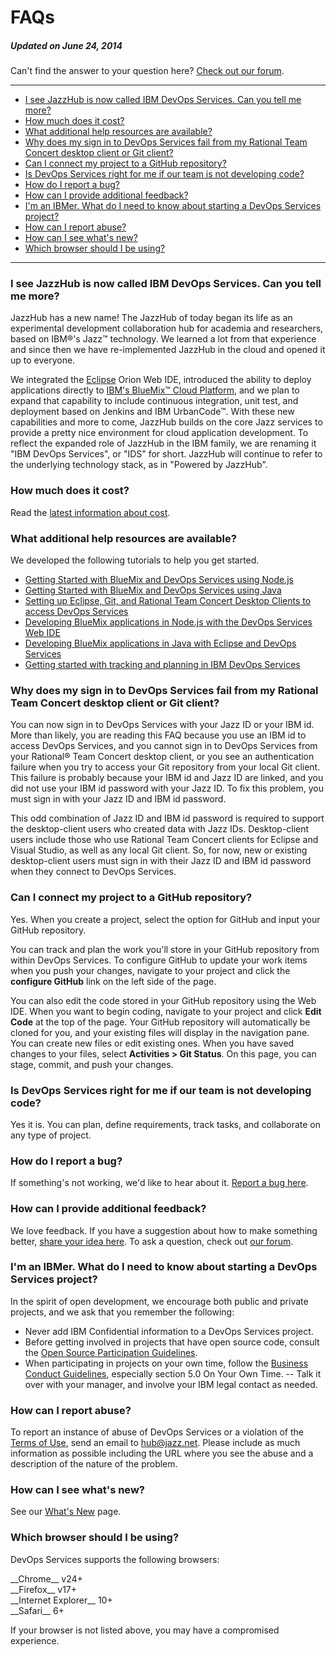 # FAQs
##### Updated on June 24, 2014

Can't find the answer to your question here? [Check out our forum](https://www.ibmdw.net/answers?community=jazzhub).
____

-   [I see JazzHub is now called IBM DevOps Services. Can you tell me
    more?](#q1)
-   [How much does it cost?](#q2)
-   [What additional help resources are available?](#q17)
-   [Why does my sign in to DevOps Services fail from my Rational Team
    Concert desktop client or Git client?](#rtcgit)
-   [Can I connect my project to a GitHub repository?](#git)
-   [Is DevOps Services right for me if our team is not developing
    code?](#q5)
-   [How do I report a bug?](#q7)
-   [How can I provide additional feedback?](#q8)
-   [I'm an IBMer. What do I need to know about starting a DevOps
    Services project?](#ibmer)
-   [How can I report abuse?](#q18)
-   [How can I see what's new?](#q19)
-   [Which browser should I be using?](#q20)

____

<a name="q1"></a>

### I see JazzHub is now called IBM DevOps Services. Can you tell me more? 

JazzHub has a new name! The JazzHub of today began its life as an experimental development collaboration hub for academia and researchers, based on IBM&reg;'s Jazz&trade; technology. We learned a lot from that experience and since then we have re-implemented JazzHub in the cloud and opened it up to everyone.

We integrated the [Eclipse](http://eclipse.org/ "Eclipse") Orion Web IDE, introduced the ability to deploy applications directly to [IBM's BlueMix&trade; Cloud Platform](https://bluemix.net/ "BlueMix"), and we
plan to expand that capability to include continuous integration, unit test, and deployment based on Jenkins and IBM UrbanCode&trade;. With these new capabilities and more to come, JazzHub builds on the core Jazz services to provide a pretty nice environment for cloud application development. To reflect the expanded role of JazzHub in the IBM family, we are renaming it "IBM DevOps Services", or "IDS" for short. JazzHub will continue to refer to the underlying technology stack, as in "Powered by JazzHub".

<a name="q2"></a>

### How much does it cost?

Read the [latest information about cost](/learn/cost).

<a name="q17"></a>

### What additional help resources are available? 

We developed the following tutorials to help you get started.

- [Getting Started with BlueMix and DevOps Services using Node.js](/tutorials/jazzeditor)
- [Getting Started with BlueMix and DevOps Services using Java](/tutorials/jazzeditorjava)
- [Setting up Eclipse, Git, and Rational Team Concert Desktop Clients to access DevOps Services](/tutorials/clients)
- [Developing BlueMix applications in Node.js with the DevOps Services Web IDE](/tutorials/jazzweb)
- [Developing BlueMix applications in Java with Eclipse and DevOps Services](/tutorials/jazzrtc)
- [Getting started with tracking and planning in IBM DevOps Services](/tutorials/trackplan)

<a name="rtcgit"></a>

### Why does my sign in to DevOps Services fail from my Rational Team Concert desktop client or Git client? 

You can now sign in to DevOps Services with your Jazz ID or your IBM id. More than likely, you are reading this FAQ because you use an IBM id to access DevOps Services, and you cannot sign in to DevOps Services from your Rational&reg; Team Concert desktop client, or you see an authentication failure when you try to access your Git repository from your local Git client. This failure is probably because your IBM id and Jazz ID are linked, and you did not use your IBM id password with your Jazz ID. To fix this problem, you must sign in with your Jazz ID and IBM id password.

This odd combination of Jazz ID and IBM id password is required to support the desktop-client users who created data with Jazz IDs. Desktop-client users include those who use Rational Team Concert clients for Eclipse and Visual Studio, as well as any local Git client. So, for now, new or existing desktop-client users must sign in with their Jazz ID and IBM id password when they connect to DevOps Services.

<a name="git"></a>

### Can I connect my project to a GitHub repository? 

Yes. When you create a project, select the option for GitHub and input your GitHub repository.

You can track and plan the work you'll store in your GitHub repository from within DevOps Services. To configure GitHub to update your work items when you push your changes, navigate to your project and click the **configure GitHub** link on the left side of the page.

You can also edit the code stored in your GitHub repository using the Web IDE. When you want to begin coding, navigate to your project and click **Edit Code** at the top of the page. Your GitHub repository will automatically be cloned for you, and your existing files will display in the navigation pane. You can create new files or edit existing ones. When you have saved changes to your files, select **Activities \> Git Status**. On this page, you can stage, commit, and push your changes.

<a name="q5"></a>

### Is DevOps Services right for me if our team is not developing code? 

Yes it is. You can plan, define requirements, track tasks, and collaborate on any type of project.

<a name="q7"></a>

### How do I report a bug? 

If something's not working, we'd like to hear about it. [Report a bug here](https://hub.jazz.net/ccm01/web/projects/srich%20%7C%20JazzHub#action=com.ibm.team.dashboard.viewDashboard).

<a name="q8"></a>

### How can I provide additional feedback?

We love feedback. If you have a suggestion about how to make something better, [share your idea here](https://hub.jazz.net/ccm01/web/projects/srich%20%7C%20JazzHub#action=com.ibm.team.dashboard.viewDashboard).
To ask a question, check out [our forum](https://www.ibmdw.net/answers?community=jazzhub).

<a name="ibmer"></a>

### I'm an IBMer. What do I need to know about starting a DevOps Services project? 

In the spirit of open development, we encourage both public and private
projects, and we ask that you remember the following:

- Never add IBM Confidential information to a DevOps Services project. 
- Before getting involved in projects that have open source code, consult the [Open Source Participation Guidelines](https://w3-connections.ibm.com/wikis/home?lang=en-us#!/wiki/W783ba5fa6c1a_40b3_945a_07d0eb0115bd).
- When participating in projects on your own time, follow the [Business Conduct Guidelines](http://w3-03.ibm.com/ibm/documents/corpdocweb.nsf/ContentDocsByTitle/Business+Conduct+Guidelines), especially section 5.0 On Your Own Time. -- Talk it over with your manager, and involve your IBM legal contact
  as needed.

<a name="q18"></a>

### How can I report abuse? 

To report an instance of abuse of DevOps Services or a violation of the
[Terms of Use](/terms), send an email to [hub@jazz.net](mailto:hub@jazz.net?Subject=Reporting%20abuse%20of%20JazzHub&Body=Please%20include%20the%20following%20information%3A%0A%0A%20-%20Your%20email%20address%3A%0A%20-%20The%20URL%28s%29%20where%20you%20observed%20abuse%20on%20Jazzhub%3A%0A%20-%20Any%20other%20details%20you%20feel%20could%20help%20in%20our%20investigation%20of%20this%20issue%3A%0A%0AThank%20you%20for%20your%20report%2C%0A%0AThe%20JazzHub%20Team). Please include as much information as possible including the URL where you see the abuse and a description of the nature of the problem.

<a name="q19"></a>

### How can I see what's new?

See our [What's New](/whatsnew) page.

<a name="q20"></a>
### Which browser should I be using? 

DevOps Services supports the following browsers:

<div class="jh-columns">
	<div class="f_left google-chrome pts pbs mrxs ">
		__Chrome__ v24+
	</div>
	<div class="f_left mozilla-firefox pts pbs mrxs ">
		__Firefox__ v17+
	</div>
	<div class="f_left microsoft-ie pts pbs mrxs ">
		__Internet Explorer__ 10+
	</div>
	<div class="f_left apple-safari pts pbs">
		__Safari__ 6+
	</div>
</div>


If your browser is not listed above, you may have a compromised experience.